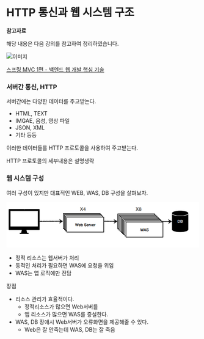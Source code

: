# HTTP 통신과 웹 시스템 구조

**참고자료**

해당 내용은 다음 강의를 참고하여 정리하였습니다.

![이미지](https://cdn.inflearn.com/public/courses/326674/cover/4657d793-56a4-42f3-9d44-dc88d125a49e)

[스프링 MVC 1편 - 백엔드 웹 개발 핵심 기술](https://www.inflearn.com/course/%EC%8A%A4%ED%94%84%EB%A7%81-mvc-1/dashboard)




### 서버간 통신, HTTP

서버간에는 다양한 데이터를 주고받는다.

- HTML, TEXT
- IMGAE, 음성, 영상 파일
- JSON, XML
- 기타 등등



이러한 데이터들를 HTTP 프로토콜을 사용하여 주고받는다.

HTTP 프로토콜의 세부내용은 설명생략



### 웹 시스템 구성

여러 구성이 있지만 대표적인 WEB, WAS, DB 구성을 살펴보자.

![image-20230815192250520](img/image-20230815192250520.png)

- 정적 리소스는 웹서버가 처리
- 동적인 처리가 필요하면 WAS에 요청을 위임
- WAS는 앱 로직에만 전담



장점

- 리소스 관리가 효율적이다.
  - 정적리소스가 많으면 Web서버를
  - 앱 리소스가 많으면 WAS를 증설한다.
- WAS, DB 장애시 Web서버가 오류화면을 제공해줄 수 있다.
  - Web은 잘 안죽는데 WAS, DB는 잘 죽음




